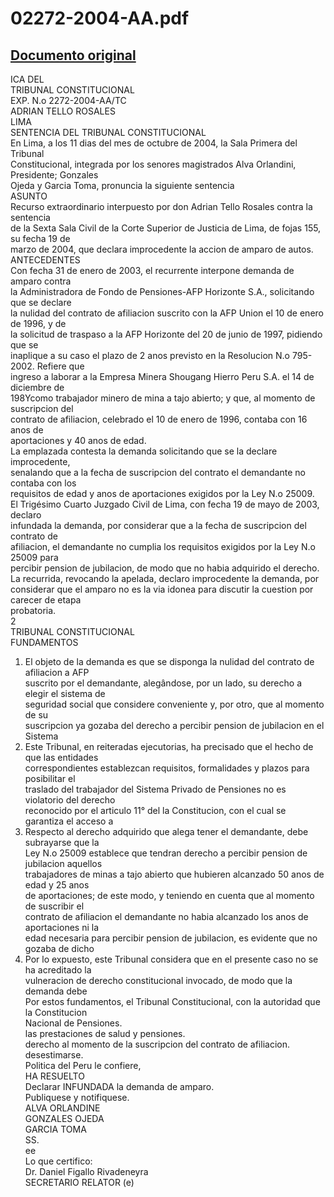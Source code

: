 
02272-2004-AA.pdf
=================
  
[Documento original](https://tc.gob.pe/jurisprudencia/2004/02272-2004-AA.pdf)  
---  
ICA DEL  
TRIBUNAL CONSTITUCIONAL  
EXP. N.o 2272-2004-AA/TC  
ADRIAN TELLO ROSALES  
LIMA  
SENTENCIA DEL TRIBUNAL CONSTITUCIONAL  
En Lima, a los 11 dias del mes de octubre de 2004, la Sala Primera del Tribunal  
Constitucional, integrada por los senores magistrados Alva Orlandini, Presidente; Gonzales  
Ojeda y Garcia Toma, pronuncia la siguiente sentencia  
ASUNTO  
Recurso extraordinario interpuesto por don Adrian Tello Rosales contra la sentencia  
de la Sexta Sala Civil de la Corte Superior de Justicia de Lima, de fojas 155, su fecha 19 de  
marzo de 2004, que declara improcedente la accion de amparo de autos.  
ANTECEDENTES  
Con fecha 31 de enero de 2003, el recurrente interpone demanda de amparo contra  
la Administradora de Fondo de Pensiones-AFP Horizonte S.A., solicitando que se declare  
la nulidad del contrato de afiliacion suscrito con la AFP Union el 10 de enero de 1996, y de  
la solicitud de traspaso a la AFP Horizonte del 20 de junio de 1997, pidiendo que se  
inaplique a su caso el plazo de 2 anos previsto en la Resolucion N.o 795-2002. Refiere que  
ingreso a laborar a la Empresa Minera Shougang Hierro Peru S.A. el 14 de diciembre de  
198Ycomo trabajador minero de mina a tajo abierto; y que, al momento de suscripcion del  
contrato de afiliacion, celebrado el 10 de enero de 1996, contaba con 16 anos de  
aportaciones y 40 anos de edad.  
La emplazada contesta la demanda solicitando que se la declare improcedente,  
senalando que a la fecha de suscripcion del contrato el demandante no contaba con los  
requisitos de edad y anos de aportaciones exigidos por la Ley N.o 25009.  
El Trigésimo Cuarto Juzgado Civil de Lima, con fecha 19 de mayo de 2003, declaro  
infundada la demanda, por considerar que a la fecha de suscripcion del contrato de  
afiliacion, el demandante no cumplia los requisitos exigidos por la Ley N.o 25009 para  
percibir pension de jubilacion, de modo que no habia adquirido el derecho.  
La recurrida, revocando la apelada, declaro improcedente la demanda, por  
considerar que el amparo no es la via idonea para discutir la cuestion por carecer de etapa  
probatoria.  
2  
TRIBUNAL CONSTITUCIONAL  
FUNDAMENTOS  
1. El objeto de la demanda es que se disponga la nulidad del contrato de afiliacion a AFP  
suscrito por el demandante, alegândose, por un lado, su derecho a elegir el sistema de  
seguridad social que considere conveniente y, por otro, que al momento de su  
suscripcion ya gozaba del derecho a percibir pension de jubilacion en el Sistema  
2. Este Tribunal, en reiteradas ejecutorias, ha precisado que el hecho de que las entidades  
correspondientes establezcan requisitos, formalidades y plazos para posibilitar el  
traslado del trabajador del Sistema Privado de Pensiones no es violatorio del derecho  
reconocido por el articulo 11° del la Constitucion, con el cual se garantiza el acceso a  
3. Respecto al derecho adquirido que alega tener el demandante, debe subrayarse que la  
Ley N.o 25009 establece que tendran derecho a percibir pension de jubilacion aquellos  
trabajadores de minas a tajo abierto que hubieren alcanzado 50 anos de edad y 25 anos  
de aportaciones; de este modo, y teniendo en cuenta que al momento de suscribir el  
contrato de afiliacion el demandante no habia alcanzado los anos de aportaciones ni la  
edad necesaria para percibir pension de jubilacion, es evidente que no gozaba de dicho  
4. Por lo expuesto, este Tribunal considera que en el presente caso no se ha acreditado la  
vulneracion de derecho constitucional invocado, de modo que la demanda debe  
Por estos fundamentos, el Tribunal Constitucional, con la autoridad que la Constitucion  
Nacional de Pensiones.  
las prestaciones de salud y pensiones.  
derecho al momento de la suscripcion del contrato de afiliacion.  
desestimarse.  
Politica del Peru le confiere,  
HA RESUELTO  
Declarar INFUNDADA la demanda de amparo.  
Publiquese y notifiquese.  
ALVA ORLANDINE  
GONZALES OJEDA  
GARCIA TOMA  
SS.  
ee  
Lo que certifico:  
Dr. Daniel Figallo Rivadeneyra  
SECRETARIO RELATOR (e)